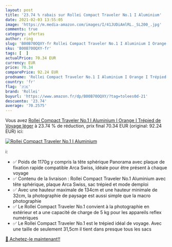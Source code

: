 ```yaml
---
layout: post
title: '23.74 % rabais sur Rollei Compact Traveler No.1 I Aluminium'
date: 2021-02-03 13:55:05
image: 'https://m.media-amazon.com/images/I/41JUDiAmlRL._SL200_.jpg'
comments: true
category: ofertas
author: ring
slug: 'B00B70OQXY-fr Rollei Compact Traveler No.1 I Aluminium I Orange I...'
sku: 'B00B70OQXY-fr'
tags: [  ]
actualPrice: 70.34 EUR
currency: EUR
price: 70.34
comparePrice: 92.24 EUR
prodname: 'Rollei Compact Traveler No.1 I Aluminium I Orange I Trépied de Voyage léger'
country: 'fr'
flag: '🇫🇷'
brand: 'Rollei'
buyurl: 'https://www.amazon.fr/dp/B00B70OQXY/?tag=tolees0d-21'
descuento: '23.74'
average: '70.2575'
---
```


Vous avez [Rollei Compact Traveler No.1 I Aluminium I Orange I Trépied de Voyage léger](https://www.amazon.fr/dp/B00B70OQXY/?tag=tolees0d-21)  à  23.74 % de réduction, prix final  70.34 EUR (original: 92.24 EUR) ici:

[![Rollei Compact Traveler No.1 I Aluminium](https://m.media-amazon.com/images/I/41JUDiAmlRL._SL200_.jpg)](https://www.amazon.fr/dp/B00B70OQXY/?tag=tolees0d-21)

ℹ️:

- ✅ Poids de 1170g y compris la tête sphérique Panorama avec plaque de fixation rapide compatible Arca Swiss, idéale pour être présent à chaque voyage
- ✅ Contenu de la livraison : Rollei Compact Traveler No.1 Aluminium avec tête sphérique, plaque Arca Swiss, sac trépied et mode demploi
- ✅ Avec une hauteur maximale de 134cm et une hauteur minimale de 32cm, la photographie de paysage est aussi simple que la macro photographie
- ✅ Le Rollei Compact Traveler No.1 convient à la photographie en extérieur et a une capacité de charge de 5 kg pour les appareils reflex numériques
- ✅ Le Rollei Compact Traveler No.1 est le trépied idéal de voyage. Avec une taille de seulement 31,5cm il tient dans presque tous les sacs

[🛒 Achetez-le maintenant!!](https://www.amazon.fr/dp/B00B70OQXY/?tag=tolees0d-21)
